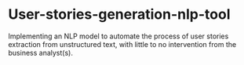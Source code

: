 # User-stories-generation-nlp-tool
Implementing an NLP model to automate the process of user stories extraction from unstructured text, with little to no intervention from the business analyst(s).
